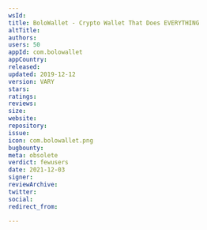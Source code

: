 ```yaml
---
wsId: 
title: BoloWallet - Crypto Wallet That Does EVERYTHING
altTitle: 
authors: 
users: 50
appId: com.bolowallet
appCountry: 
released: 
updated: 2019-12-12
version: VARY
stars: 
ratings: 
reviews: 
size: 
website: 
repository: 
issue: 
icon: com.bolowallet.png
bugbounty: 
meta: obsolete
verdict: fewusers
date: 2021-12-03
signer: 
reviewArchive: 
twitter: 
social: 
redirect_from: 

---
```


